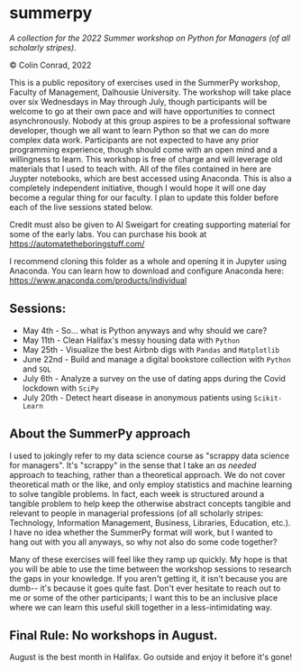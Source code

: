 # summerpy
_A collection for the 2022 Summer workshop on Python for Managers (of all scholarly stripes)._

© Colin Conrad, 2022

This is a public repository of exercises used in the SummerPy workshop, Faculty of Management, Dalhousie University. The workshop will take place over six Wednesdays in May through July, though participants will be welcome to go at their own pace and will have opportunities to connect asynchronously. Nobody at this group aspires to be a professional software developer, though we all want to learn Python so that we can do more complex data work. Participants are not expected to have any prior programming experience, though should come with an open mind and a willingness to learn. This workshop is free of charge and will leverage old materials that I used to teach with. All of the files contained in here are Juypter notebooks, which are best accessed using Anaconda. This is also a completely independent initiative, though I would hope it will one day become a regular thing for our faculty. I plan to update this folder before each of the live sessions stated below.

Credit must also be given to Al Sweigart for creating supporting material for some of the early labs. You can purchase his book at https://automatetheboringstuff.com/

I recommend cloning this folder as a whole and opening it in Jupyter using Anaconda. You can learn how to download and configure Anaconda here: https://www.anaconda.com/products/individual

## Sessions:

- May 4th - So... what is Python anyways and why should we care?
- May 11th - Clean Halifax's messy housing data with `Python`
- May 25th - Visualize the best Airbnb digs with `Pandas` and `Matplotlib`
- June 22nd - Build and manage a digital bookstore collection with `Python` and `SQL`
- July 6th - Analyze a survey on the use of dating apps during the Covid lockdown with `SciPy`
- July 20th - Detect heart disease in anonymous patients using `Scikit-Learn`

## About the SummerPy approach

I used to jokingly refer to my data science course as "scrappy data science for managers". It's "scrappy" in the sense that I take an _as needed_ approach to teaching, rather than a theoretical approach. We do not cover theoretical math or the like, and only employ statistics and machine learning to solve tangible problems. In fact, each week is structured around a tangible problem to help keep the otherwise abstract concepts tangible and relevant to people in managerial professions (of all scholarly stripes: Technology, Information Management, Business, Libraries, Education, etc.). I have no idea whether the SummerPy format will work, but I wanted to hang out with you all anyways, so why not also do some code together?

Many of these exercises will feel like they ramp up quickly. My hope is that you will be able to use the time between the workshop sessions to research the gaps in your knowledge. If you aren't getting it, it isn't because you are dumb-- it's because it goes quite fast. Don't ever hesitate to reach out to me or some of the other participants; I want this to be an inclusive place where we can learn this useful skill together in a less-intimidating way.

## Final Rule: No workshops in August.
August is the best month in Halifax. Go outside and enjoy it before it's gone!

